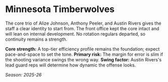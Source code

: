 # Minnesota Timberwolves

The core trio of Alize Johnson, Anthony Peeler, and Austin Rivers gives the staff a clear identity to start from.
The front office kept the core intact and will lean on internal development.
No rotation regulars departed, so continuity remains a strength.

**Core strength:** A top-tier efficiency profile remains the foundation; expect pace-and-space to set the tone.
**Primary risk:** The margin for error is slim if the shooting variance swings the wrong way.
**Swing factor:** Austin Rivers's lead guard reps will determine how dynamic the offense looks.

_Season: 2025-26_

